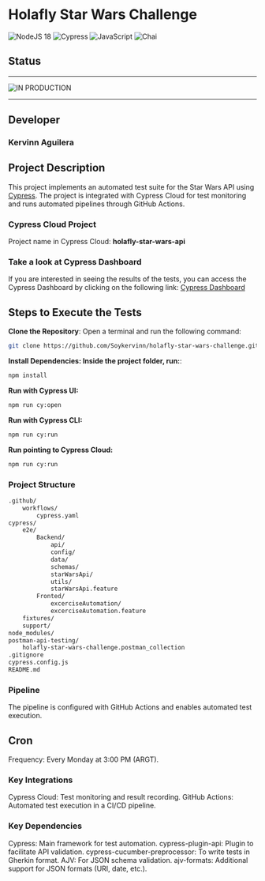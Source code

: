 # Holafly Star Wars Challenge

![NodeJS 18](https://img.shields.io/badge/node.js|18-6DA55F?style=for-the-badge&logo=node.js&logoColor=white)  ![Cypress](https://img.shields.io/badge/Cypress-17202C?style=for-the-badge&logo=cypress&logoColor=white) ![JavaScript](https://img.shields.io/badge/JavaScript-F7DF1E?style=for-the-badge&logo=javascript&logoColor=black) ![Chai](https://img.shields.io/badge/Chai-A30701?style=for-the-badge&logo=chai&logoColor=white)

## Status

* * *

![IN PRODUCTION](https://img.shields.io/badge/IN_PRODUCTION-1983fc?style=for-the-badge)

* * *

## Developer

### Kervinn Aguilera

## Project Description

This project implements an automated test suite for the Star Wars API using [Cypress](https://www.cypress.io/). The project is integrated with Cypress Cloud for test monitoring and runs automated pipelines through GitHub Actions.

### Cypress Cloud Project

Project name in Cypress Cloud: **holafly-star-wars-api**

### Take a look at Cypress Dashboard

If you are interested in seeing the results of the tests, you can access the Cypress Dashboard by clicking on the following link: [Cypress Dashboard](https://cloud.cypress.io/projects/du2hbz/branches/main/runs)

## Steps to Execute the Tests

**Clone the Repository**:
Open a terminal and run the following command:

```bash
git clone https://github.com/Soykervinn/holafly-star-wars-challenge.git

```

**Install Dependencies: Inside the project folder, run:**:

```bash
npm install
```

**Run with Cypress UI:**

```bash
npm run cy:open
```

**Run with Cypress CLI:**

```bash
npm run cy:run
```

**Run pointing to Cypress Cloud:**

 ```bash
npm run cy:run
```

### Project Structure

```bash
.github/
    workflows/
        cypress.yaml
cypress/
    e2e/
        Backend/
            api/
            config/
            data/
            schemas/
            starWarsApi/
            utils/
            starWarsApi.feature
        Fronted/
            excerciseAutomation/
            excerciseAutomation.feature
    fixtures/
    support/
node_modules/
postman-api-testing/
    holafly-star-wars-challenge.postman_collection
.gitignore
cypress.config.js
README.md

```

### Pipeline

The pipeline is configured with GitHub Actions and enables automated test execution.

## Cron

Frequency: Every Monday at 3:00 PM (ARGT).

### Key Integrations

Cypress Cloud: Test monitoring and result recording.
GitHub Actions: Automated test execution in a CI/CD pipeline.

### Key Dependencies

Cypress: Main framework for test automation.
cypress-plugin-api: Plugin to facilitate API validation.
cypress-cucumber-preprocessor: To write tests in Gherkin format.
AJV: For JSON schema validation.
ajv-formats: Additional support for JSON formats (URI, date, etc.).
